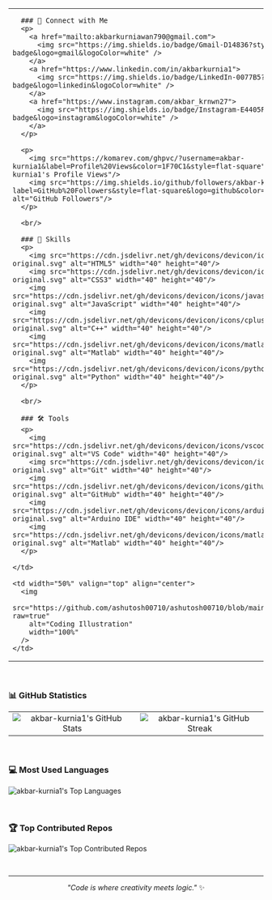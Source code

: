 <table width="100%">
  <tr>
    <td width="50%" valign="top">

      ### 💬 Connect with Me
      <p>
        <a href="mailto:akbarkurniawan790@gmail.com">
          <img src="https://img.shields.io/badge/Gmail-D14836?style=for-the-badge&logo=gmail&logoColor=white" />
        </a>
        <a href="https://www.linkedin.com/in/akbarkurnia1">
          <img src="https://img.shields.io/badge/LinkedIn-0077B5?style=for-the-badge&logo=linkedin&logoColor=white" />
        </a>
        <a href="https://www.instagram.com/akbar_krnwn27">
          <img src="https://img.shields.io/badge/Instagram-E4405F?style=for-the-badge&logo=instagram&logoColor=white" />
        </a>
      </p>
      
      <p>
        <img src="https://komarev.com/ghpvc/?username=akbar-kurnia1&label=Profile%20Views&color=1F70C1&style=flat-square" alt="akbar-kurnia1's Profile Views"/>
        <img src="https://img.shields.io/github/followers/akbar-kurnia1?label=GitHub%20Followers&style=flat-square&logo=github&color=2088FF" alt="GitHub Followers"/>
      </p>

      <br/>

      ### 🧠 Skills
      <p>
        <img src="https://cdn.jsdelivr.net/gh/devicons/devicon/icons/html5/html5-original.svg" alt="HTML5" width="40" height="40"/>
        <img src="https://cdn.jsdelivr.net/gh/devicons/devicon/icons/css3/css3-original.svg" alt="CSS3" width="40" height="40"/>
        <img src="https://cdn.jsdelivr.net/gh/devicons/devicon/icons/javascript/javascript-original.svg" alt="JavaScript" width="40" height="40"/>
        <img src="https://cdn.jsdelivr.net/gh/devicons/devicon/icons/cplusplus/cplusplus-original.svg" alt="C++" width="40" height="40"/>
        <img src="https://cdn.jsdelivr.net/gh/devicons/devicon/icons/matlab/matlab-original.svg" alt="Matlab" width="40" height="40"/>
        <img src="https://cdn.jsdelivr.net/gh/devicons/devicon/icons/python/python-original.svg" alt="Python" width="40" height="40"/>
      </p>

      <br/>

      ### 🛠️ Tools
      <p>
        <img src="https://cdn.jsdelivr.net/gh/devicons/devicon/icons/vscode/vscode-original.svg" alt="VS Code" width="40" height="40"/>
        <img src="https://cdn.jsdelivr.net/gh/devicons/devicon/icons/git/git-original.svg" alt="Git" width="40" height="40"/>
        <img src="https://cdn.jsdelivr.net/gh/devicons/devicon/icons/github/github-original.svg" alt="GitHub" width="40" height="40"/>
        <img src="https://cdn.jsdelivr.net/gh/devicons/devicon/icons/arduino/arduino-original.svg" alt="Arduino IDE" width="40" height="40"/>
        <img src="https://cdn.jsdelivr.net/gh/devicons/devicon/icons/matlab/matlab-original.svg" alt="Matlab" width="40" height="40"/>
      </p>

    </td>

    <td width="50%" valign="top" align="center">
      <img 
        src="https://github.com/ashutosh00710/ashutosh00710/blob/main/developer.png?raw=true" 
        alt="Coding Illustration" 
        width="100%"
      />
    </td>

  </tr>
</table>

<br/>

### 📊 GitHub Statistics

<table align="center" width="100%">
  <tr>
    <td align="center" width="50%">
      <img 
        src="https://github-readme-stats.vercel.app/api?username=akbar-kurnia1&show_icons=true&theme=tokyonight" 
        alt="akbar-kurnia1's GitHub Stats" 
      />
    </td>
    <td align="center" width="50%">
      <img 
        src="https://streak-stats.demolab.com/?user=akbar-kurnia1&theme=tokyonight" 
        alt="akbar-kurnia1's GitHub Streak" 
      />
    </td>
  </tr>
</table>

<br/>

### 💻 Most Used Languages

<p align="left">
  <img 
    src="https://github-readme-stats.vercel.app/api/top-langs/?username=akbar-kurnia1&layout=compact&theme=tokyonight" 
    alt="akbar-kurnia1's Top Languages" 
  />
</p>

<br/>

### 🏆 Top Contributed Repos

<p align="left">
  <img 
    src="https://github-contributor-stats.vercel.app/api?username=akbar-kurnia1&limit=5&theme=tokyonight&combine_all_yearly_contributions=true" 
    alt="akbar-kurnia1's Top Contributed Repos" 
  />
</p>

<br/>
<hr/>
<p align="center">
  <i>"Code is where creativity meets logic."</i> ✨
</p>

